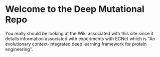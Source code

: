 #  Welcome to the Deep Mutational Repo

You really should be looking at the Wiki associated with this site since it details information associated with experiments with ECNet which is "An evolutionary context-integrated deep learning framework for protein engineering". 
